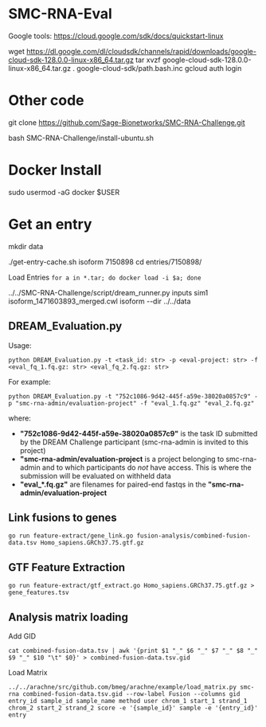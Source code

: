 # SMC-RNA-Eval

Google tools:
https://cloud.google.com/sdk/docs/quickstart-linux

wget https://dl.google.com/dl/cloudsdk/channels/rapid/downloads/google-cloud-sdk-128.0.0-linux-x86_64.tar.gz
tar xvzf google-cloud-sdk-128.0.0-linux-x86_64.tar.gz
. google-cloud-sdk/path.bash.inc
gcloud auth login


Other code
==========

git clone https://github.com/Sage-Bionetworks/SMC-RNA-Challenge.git

bash SMC-RNA-Challenge/install-ubuntu.sh


Docker Install
==============

sudo usermod -aG docker $USER


Get an entry
============

mkdir data

./get-entry-cache.sh isoform 7150898
cd entries/7150898/

Load Entries
`for a in *.tar; do docker load -i $a; done`

../../SMC-RNA-Challenge/script/dream_runner.py inputs sim1 isoform_1471603893_merged.cwl isoform --dir ../../data





## DREAM_Evaluation.py
Usage:

	python DREAM_Evaluation.py -t <task_id: str> -p <eval-project: str> -f <eval_fq_1.fq.gz: str> <eval_fq_2.fq.gz: str>


For example:

	python DREAM_Evaluation.py -t "752c1086-9d42-445f-a59e-38020a0857c9" -p "smc-rna-admin/evaluation-project" -f "eval_1.fq.gz" "eval_2.fq.gz"

where:

- **"752c1086-9d42-445f-a59e-38020a0857c9"** is the task ID submitted by the DREAM Challenge participant (smc-rna-admin is invited to this project)
- **"smc-rna-admin/evaluation-project** is a project belonging to smc-rna-admin and to which participants do *not* have access. This is where the submission will be evaluated on withheld data
- **"eval\_\*.fq.gz"** are filenames for paired-end fastqs in the **"smc-rna-admin/evaluation-project**



## Link fusions to genes
```
go run feature-extract/gene_link.go fusion-analysis/combined-fusion-data.tsv Homo_sapiens.GRCh37.75.gtf.gz
```

## GTF Feature Extraction
```
go run feature-extract/gtf_extract.go Homo_sapiens.GRCh37.75.gtf.gz > gene_features.tsv
```

## Analysis matrix loading

Add GID
```
cat combined-fusion-data.tsv | awk '{print $1 "_" $6 "_" $7 "_" $8 "_" $9 "_" $10 "\t" $0}' > combined-fusion-data.tsv.gid
```
Load Matrix
```
../../arachne/src/github.com/bmeg/arachne/example/load_matrix.py smc-rna combined-fusion-data.tsv.gid --row-label Fusion --columns gid entry_id sample_id sample_name method user chrom_1 start_1 strand_1 chrom_2 start_2 strand_2 score -e '{sample_id}' sample -e '{entry_id}' entry
```
